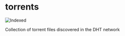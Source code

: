 torrents 
========
![Indexed](https://img.shields.io/badge/indexed-90778-blue)

Collection of torrent files discovered in the DHT network

